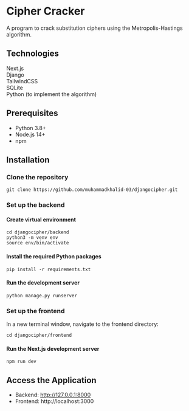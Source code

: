 # Cipher Cracker

A program to crack substitution ciphers using the Metropolis-Hastings algorithm.

## Technologies

Next.js\
Django\
TailwindCSS\
SQLite\
Python (to implement the algorithm)

## Prerequisites

- Python 3.8+
- Node.js 14+
- npm

## Installation

### Clone the repository

```
git clone https://github.com/muhammadkhalid-03/djangocipher.git
```

### Set up the backend

#### Create virtual environment

```
cd djangocipher/backend
python3 -m venv env
source env/bin/activate
```

#### Install the required Python packages

```
pip install -r requirements.txt
```

#### Run the development server

```
python manage.py runserver
```

### Set up the frontend

In a new terminal window, navigate to the frontend directory:

```
cd djangocipher/frontend
```

#### Run the Next.js development server

```
npm run dev
```

## Access the Application

- Backend: http://127.0.0.1:8000
- Frontend: http://localhost:3000
